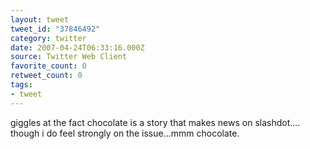 ```yaml
---
layout: tweet
tweet_id: "37846492"
category: twitter
date: 2007-04-24T06:33:16.000Z
source: Twitter Web Client
favorite_count: 0
retweet_count: 0
tags:
- tweet
---
```


giggles at the fact chocolate is a story that makes news on slashdot.... though i do feel strongly on the issue...mmm chocolate.
